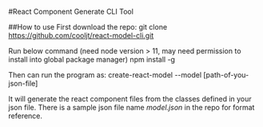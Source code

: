 #React Component Generate CLI Tool

##How to use
First download the repo:
    git clone https://github.com/cooljt/react-model-cli.git

Run below command (need node version > 11, may need permission to install into global package manager)
    npm install -g

Then can run the program as:
    create-react-model --model [path-of-you-json-file]

It will generate the react component files from the classes defined in your json file.
There is a sample json file name *model.json* in the repo for format reference.
